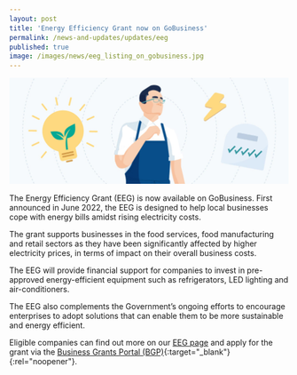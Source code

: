 ```yaml
---
layout: post
title: 'Energy Efficiency Grant now on GoBusiness'
permalink: /news-and-updates/updates/eeg
published: true
image: /images/news/eeg_listing_on_gobusiness.jpg
---
```


![Energy Efficiency Grant now on GoBusiness](/images/news/eeg_listing_on_gobusiness.jpg)

The Energy Efficiency Grant (EEG) is now available on GoBusiness. First announced in June 2022, the EEG is designed to help local businesses cope with energy bills amidst rising electricity costs.

The grant supports businesses in the food services, food manufacturing and retail sectors as they have been significantly affected by higher electricity prices, in terms of impact on their overall business costs.

The EEG will provide financial support for companies to invest in pre-approved energy-efficient equipment such as refrigerators, LED lighting and air-conditioners.

The EEG also complements the Government’s ongoing efforts to encourage enterprises to adopt solutions that can enable them to be more sustainable and energy efficient.

Eligible companies can find out more on our [EEG page](energy-efficiency-grant/?src=news_and_update) and apply for the grant via the [Business Grants Portal (BGP)](https://www.businessgrants.gov.sg/?src=news_and_update){:target="_blank"}{:rel="noopener"}.


<script src="/jquery/jquery.min.js"></script>
<script src="/jquery/bp-menu-new-tab.js"></script>
